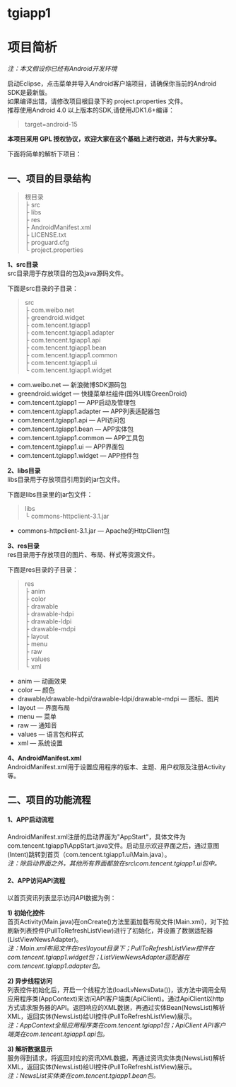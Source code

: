 tgiapp1
===========

# **项目简析** #

*注：本文假设你已经有Android开发环境*

启动Eclipse，点击菜单并导入Android客户端项目，请确保你当前的Android SDK是最新版。<br>
如果编译出错，请修改项目根目录下的 project.properties 文件。<br>
推荐使用Android 4.0 以上版本的SDK,请使用JDK1.6+编译：

> target=android-15

**本项目采用 GPL 授权协议，欢迎大家在这个基础上进行改进，并与大家分享。**

下面将简单的解析下项目：

## **一、项目的目录结构** ##
> 根目录<br>
> ├ src<br>
> ├ libs<br>
> ├ res<br>
> ├ AndroidManifest.xml<br>
> ├ LICENSE.txt<br>
> ├ proguard.cfg<br>
> └ project.properties<br>

**1、src目录**<br>
src目录用于存放项目的包及java源码文件。

下面是src目录的子目录：
> src<br>
> ├ com.weibo.net<br>
> ├ greendroid.widget<br>
> ├ com.tencent.tgiapp1<br>
> ├ com.tencent.tgiapp1.adapter<br>
> ├ com.tencent.tgiapp1.api<br>
> ├ com.tencent.tgiapp1.bean<br>
> ├ com.tencent.tgiapp1.common<br>
> ├ com.tencent.tgiapp1.ui<br>
> └ com.tencent.tgiapp1.widget<br>

- com.weibo.net — 新浪微博SDK源码包
- greendroid.widget — 快捷菜单栏组件(国外UI库GreenDroid)
- com.tencent.tgiapp1 — APP启动及管理包
- com.tencent.tgiapp1.adapter — APP列表适配器包
- com.tencent.tgiapp1.api — API访问包
- com.tencent.tgiapp1.bean — APP实体包
- com.tencent.tgiapp1.common — APP工具包
- com.tencent.tgiapp1.ui — APP界面包
- com.tencent.tgiapp1.widget — APP控件包


**2、libs目录**<br>
libs目录用于存放项目引用到的jar包文件。

下面是libs目录里的jar包文件：
> libs<br>
> └ commons-httpclient-3.1.jar<br>

- commons-httpclient-3.1.jar — Apache的HttpClient包

**3、res目录**<br>
res目录用于存放项目的图片、布局、样式等资源文件。

下面是res目录的子目录：
> res<br>
> ├ anim<br>
> ├ color<br>
> ├ drawable<br>
> ├ drawable-hdpi<br>
> ├ drawable-ldpi<br>
> ├ drawable-mdpi<br>
> ├ layout<br>
> ├ menu<br>
> ├ raw<br>
> ├ values<br>
> └ xml<br>

- anim — 动画效果
- color — 颜色
- drawable/drawable-hdpi/drawable-ldpi/drawable-mdpi — 图标、图片
- layout — 界面布局
- menu — 菜单
- raw — 通知音
- values — 语言包和样式
- xml — 系统设置

**4、AndroidManifest.xml**<br>
AndroidManifest.xml用于设置应用程序的版本、主题、用户权限及注册Activity等。

## **二、项目的功能流程** ##

#### 1、APP启动流程 ####
AndroidManifest.xml注册的启动界面为"AppStart"，具体文件为com.tencent.tgiapp1\AppStart.java文件。启动显示欢迎界面之后，通过意图(Intent)跳转到首页（com.tencent.tgiapp1.ui\Main.java）。<br>
*注：除启动界面之外，其他所有界面都放在src\com.tencent.tgiapp1.ui包中。*

#### 2、APP访问API流程 ####

以首页资讯列表显示访问API数据为例：

**1) 初始化控件**<br>
首页Activity(Main.java)在onCreate()方法里面加载布局文件(Main.xml)，对下拉刷新列表控件(PullToRefreshListView)进行了初始化，并设置了数据适配器(ListViewNewsAdapter)。<br>
*注：Main.xml布局文件在res\layout目录下；PullToRefreshListView控件在com.tencent.tgiapp1.widget包；ListViewNewsAdapter适配器在com.tencent.tgiapp1.adapter包。*

**2) 异步线程访问**<br>
列表控件初始化后，开启一个线程方法(loadLvNewsData())，该方法中调用全局应用程序类(AppContext)来访问API客户端类(ApiClient)。通过ApiClient以http方式请求服务器的API。返回响应的XML数据，再通过实体Bean(NewsList)解析XML，返回实体(NewsList)给UI控件(PullToRefreshListView)展示。<br>
*注：AppContext全局应用程序类在com.tencent.tgiapp1包；ApiClient API客户端类在com.tencent.tgiapp1.api包。*

**3) 解析数据显示**<br>
服务得到请求，将返回对应的资讯XML数据，再通过资讯实体类(NewsList)解析XML，返回实体(NewsList)给UI控件(PullToRefreshListView)展示。<br>
*注：NewsList实体类在com.tencent.tgiapp1.bean包。*
